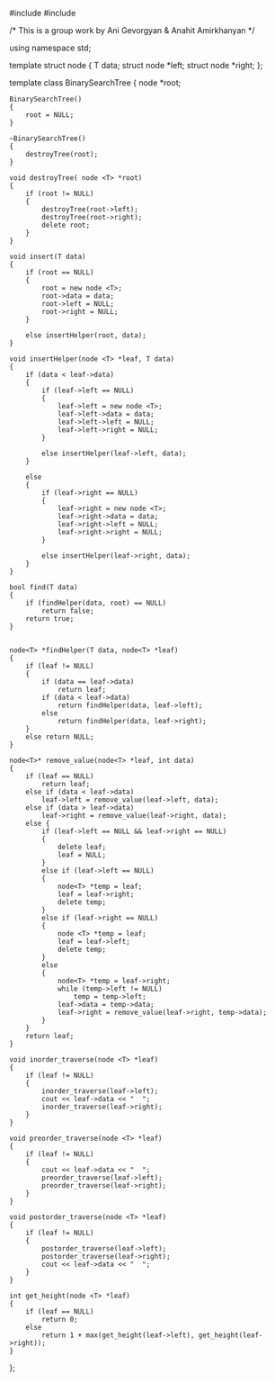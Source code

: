#include <iostream>
#include <string>

/*
This is a group work by
Ani Gevorgyan &
Anahit Amirkhanyan
*/

using namespace std;

template <class T>
struct node
{
	T data;
	struct node *left;
	struct node *right;
};

template <class T>
class BinarySearchTree
{
	node <T> *root;
	
	BinarySearchTree()
	{
		root = NULL;
	}

	~BinarySearchTree()
	{
		destroyTree(root);
	}

	void destroyTree( node <T> *root)
	{
		if (root != NULL)
		{
			destroyTree(root->left);
			destroyTree(root->right);
			delete root;
		}
	}

	void insert(T data)
	{
		if (root == NULL)
		{
			root = new node <T>;
			root->data = data;
			root->left = NULL;
			root->right = NULL;
		}

		else insertHelper(root, data);
	}

	void insertHelper(node <T> *leaf, T data)
	{
		if (data < leaf->data)
		{
			if (leaf->left == NULL)
			{
				leaf->left = new node <T>;
				leaf->left->data = data;
				leaf->left->left = NULL;
				leaf->left->right = NULL;
			}

			else insertHelper(leaf->left, data); 
		}

		else
		{
			if (leaf->right == NULL)
			{
				leaf->right = new node <T>;
				leaf->right->data = data;
				leaf->right->left = NULL;
				leaf->right->right = NULL;
			}

			else insertHelper(leaf->right, data);
		}
	}

	bool find(T data)
	{
		if (findHelper(data, root) == NULL)
			return false;
		return true;
	}


	node<T> *findHelper(T data, node<T> *leaf)
	{
		if (leaf != NULL) 
		{
			if (data == leaf->data)
				return leaf;
			if (data < leaf->data)
				return findHelper(data, leaf->left);
			else
				return findHelper(data, leaf->right);
		}
		else return NULL;
	}

	node<T>* remove_value(node<T> *leaf, int data)
	{
		if (leaf == NULL) 
			return leaf;
		else if (data < leaf->data)
			leaf->left = remove_value(leaf->left, data);
		else if (data > leaf->data)
			leaf->right = remove_value(leaf->right, data);
		else {
			if (leaf->left == NULL && leaf->right == NULL)
			{
				delete leaf; 
				leaf = NULL;
			}
			else if (leaf->left == NULL) 
			{
				node<T> *temp = leaf;
				leaf = leaf->right;
				delete temp;
			}
			else if (leaf->right == NULL) 
			{
				node <T> *temp = leaf;
				leaf = leaf->left;
				delete temp;
			}
			else 
			{
				node<T> *temp = leaf->right;
				while (temp->left != NULL) 
					temp = temp->left;
				leaf->data = temp->data;
				leaf->right = remove_value(leaf->right, temp->data);
			}
		}
		return leaf;
	}

	void inorder_traverse(node <T> *leaf)
	{
		if (leaf != NULL)
		{
			inorder_traverse(leaf->left);
			cout << leaf->data << "  ";
			inorder_traverse(leaf->right);
		}
	}

	void preorder_traverse(node <T> *leaf)
	{
		if (leaf != NULL)
		{
			cout << leaf->data << "  ";
			preorder_traverse(leaf->left);
			preorder_traverse(leaf->right);
		}
	}

	void postorder_traverse(node <T> *leaf)
	{
		if (leaf != NULL)
		{
			postorder_traverse(leaf->left);
			postorder_traverse(leaf->right);
			cout << leaf->data << "  ";
		}
	}

	int get_height(node <T> *leaf)
	{
		if (leaf == NULL)
			return 0;
		else
			return 1 + max(get_height(leaf->left), get_height(leaf->right));
	}

};

